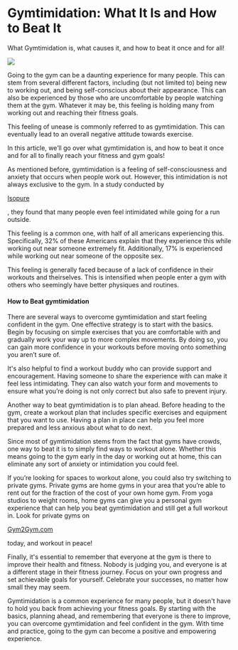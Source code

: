 # Gymtimidation: What It Is and How to Beat It

What Gymtimidation is, what causes it, and how to beat it once and for all!

![](https://3134664324-files.gitbook.io/\~/files/v0/b/gitbook-x-prod.appspot.com/o/spaces%2FvvLv2WOJ6NR58qdXqSXM%2Fuploads%2FN01voVTwuICM1uaxrdpR%2F0.jpeg?alt=media)

Going to the gym can be a daunting experience for many people. This can stem from several different factors, including (but not limited to) being new to working out, and being self-conscious about their appearance. This can also be experienced by those who are uncomfortable by people watching them at the gym. Whatever it may be, this feeling is holding many from working out and reaching their fitness goals.

This feeling of unease is commonly referred to as gymtimidation. This can eventually lead to an overall negative attitude towards exercise.

In this article, we’ll go over what gymtimidation is, and how to beat it once and for all to finally reach your fitness and gym goals!

As mentioned before, gymtimidation is a feeling of self-consciousness and anxiety that occurs when people work out. However, this intimidation is not always exclusive to the gym. In a study conducted by

[Isopure](http://www.theisopurecompany.com/)

, they found that many people even feel intimidated while going for a run outside.

This feeling is a common one, with half of all americans experiencing this. Specifically, 32% of these Americans explain that they experience this while working out near someone extremely fit. Additionally, 17% is experienced while working out near someone of the opposite sex.

This feeling is generally faced because of a lack of confidence in their workouts and theirselves. This is intensified when people enter a gym with others who seemingly have better physiques and routines.

#### **How to Beat gymtimidation** <a href="#_1fnk90ak2bwz" id="_1fnk90ak2bwz"></a>

There are several ways to overcome gymtimidation and start feeling confident in the gym. One effective strategy is to start with the basics. Begin by focusing on simple exercises that you are comfortable with and gradually work your way up to more complex movements. By doing so, you can gain more confidence in your workouts before moving onto something you aren’t sure of.

It's also helpful to find a workout buddy who can provide support and encouragement. Having someone to share the experience with can make it feel less intimidating. They can also watch your form and movements to ensure what you’re doing is not only correct but also safe to prevent injury.

Another way to beat gymtimidation is to plan ahead. Before heading to the gym, create a workout plan that includes specific exercises and equipment that you want to use. Having a plan in place can help you feel more prepared and less anxious about what to do next.

Since most of gymtimidation stems from the fact that gyms have crowds, one way to beat it is to simply find ways to workout alone. Whether this means going to the gym early in the day or working out at home, this can eliminate any sort of anxiety or intimidation you could feel.

If you’re looking for spaces to workout alone, you could also try switching to private gyms. Private gyms are home gyms in your area that you’re able to rent out for the fraction of the cost of your own home gym. From yoga studios to weight rooms, home gyms can give you a personal gym experience that can help you beat gymtimidation and still get a full workout in. Look for private gyms on

[Gym2Gym.com](http://gym2gym.com/)

today, and workout in peace!

Finally, it's essential to remember that everyone at the gym is there to improve their health and fitness. Nobody is judging you, and everyone is at a different stage in their fitness journey. Focus on your own progress and set achievable goals for yourself. Celebrate your successes, no matter how small they may seem.

Gymtimidation is a common experience for many people, but it doesn't have to hold you back from achieving your fitness goals. By starting with the basics, planning ahead, and remembering that everyone is there to improve, you can overcome gymtimidation and feel confident in the gym. With time and practice, going to the gym can become a positive and empowering experience.
